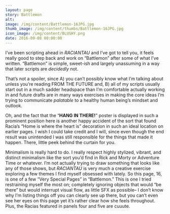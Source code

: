 ```yaml
---
layout: page
story: Battlemon
alt:
image: /img/content/Battlemon-16JPG.jpg
thumb_image: /img/content/thumbs/Battlemon-16JPG.jpg
icon_image: /img/content/BLUSHY.png
date: 2016-09-08 00:00:00
---
```


I’ve been scripting ahead in <em>RACIANTAU</em> and I’ve got to tell you, it feels really good to step back and work on “Battlemon” after some of what I’ve written. “Battlemon” is simple, sweet-ish and largely unassuming in a way that later scripts are <em>decidedly</em> not.



That’s not a spoiler, since A) you can’t possibly know what I’m talking about unless you’re reading FROM THE FUTURE and, B) all of my scripts usually start out in a much sadder headspace than I’m comfortable actually working in and future drafts are in many ways exercises in making the core ideas I’m trying to communicate <em>palatable</em> to a healthy human being’s mindset and outlook.



Oh, and the fact that the “<b>HANG IN THERE!</b>” poster is displayed in such a prominent position here is another happy accident of the sort that found Racia’s “Home is where the heart is” decoration in such an ideal location on earlier pages. I wish I could take credit and I will, since even though the end result was unintended I was still responsible for the things that made it happen. There, little peek behind the curtain for you.



Minimalism is really hard to do. I really respect highly stylized, vibrant, and distinct minimalism like the sort you’d find in Rick and Morty or Adventure Time or whatever. I’m not actually trying to draw something that looks like any of those shows, but <em>RACIANTAU</em> is very much a creative exercise exploring a few themes I find myself obsessed with lately. So this page, 16, is one of a few “Very Special Pages” in “Battlemon.” This is one I tried restraining myself the most on; completely ignoring objects that would “be there” but would interrupt visual flow, as little SFX as possible– I don’t know why I’m listing things off you can clearly see up there, but you can’t even see her eyes on this page yet it’s rather clear how she feels throughout. Plus, the Racias featured in panels four and five are cuuute.
